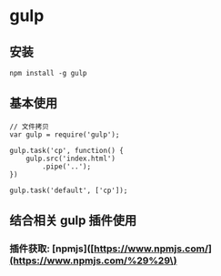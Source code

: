 # gulp

## 安装

```
npm install -g gulp
```

## 基本使用

```
// 文件拷贝
var gulp = require('gulp');

gulp.task('cp', function() {
    gulp.src('index.html')
        .pipe('..');
})

gulp.task('default', ['cp']);
```

## 结合相关 gulp 插件使用

### 插件获取: \[npmjs\]\([https://www.npmjs.com/](https://www.npmjs.com/%29%29\)



